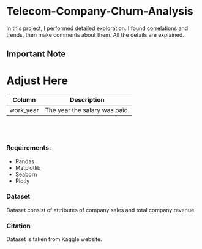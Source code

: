 # Telecom-Company-Churn-Analysis
In this project, I performed detailed exploration. I found correlations and trends, then make comments about them. All the details are explained.


## Important Note

# Adjust Here
| Column    | Description |
| ---      | ---       |
|work_year| The year the salary was paid.         |





<br/><br/>

### Requirements:

- Pandas
- Matplotlib
- Seaborn
- Plotly



### Dataset

Dataset consist of attributes of company sales and total company revenue. 


### Citation

Dataset is taken from Kaggle website.
